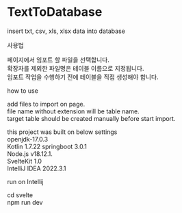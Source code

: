 # TextToDatabase 
insert txt, csv, xls, xlsx data into database  
  
사용법  
  
페이지에서 임포트 할 파일을 선택합니다.  
확장자를 제외한 파일명은 테이블 이름으로 지정됩니다.  
임포트 작업을 수행하기 전에 테이블을 직접 생성해야 합니다.  

how to use    

add files to import on page.  
file name without extension will be table name.  
target table should be created manually before start import.  




this project was built on below settings  
openjdk-17.0.3  
Kotlin 1.7.22
springboot 3.0.1  
Node.js v18.12.1.  
SvelteKit 1.0  
IntelliJ IDEA 2022.3.1  
    
run on Intellij  
  
cd svelte  
npm run dev
